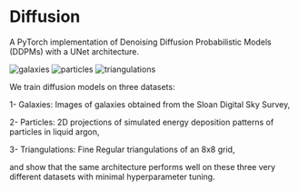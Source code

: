 # Diffusion
A PyTorch implementation of Denoising Diffusion Probabilistic Models (DDPMs) with a UNet architecture.

![galaxies](https://github.com/mdemi/diffusion/assets/34105945/c20726c3-c279-4574-9269-49c78180d302)
![particles](https://github.com/mdemi/diffusion/assets/34105945/5e123100-14ec-45a0-b322-859c037621f2)
![triangulations](https://github.com/mdemi/diffusion/assets/34105945/b1de6f7d-2b00-423d-ada5-0fcb2e0bc13a)

We train diffusion models on three datasets:

1- Galaxies: Images of galaxies obtained from the Sloan Digital Sky Survey,

2- Particles: 2D projections of simulated energy deposition patterns of particles in liquid argon,

3- Triangulations: Fine Regular triangulations of an 8x8 grid,

and show that the same architecture performs well on these three very different datasets with minimal hyperparameter tuning.
